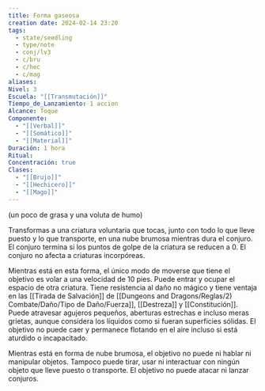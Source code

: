 ```yaml
---
title: Forma gaseosa
creation date: 2024-02-14 23:20
tags:
  - state/seedling
  - type/note
  - conj/lv3
  - c/bru
  - c/hec
  - c/mag
aliases: 
Nivel: 3
Escuela: "[[Transmutación]]"
Tiempo_de_Lanzamiento: 1 accion
Alcance: Toque
Componente:
  - "[[Verbal]]"
  - "[[Somático]]"
  - "[[Material]]"
Duración: 1 hora
Ritual: 
Concentración: true
Clases:
  - "[[Brujo]]"
  - "[[Hechicero]]"
  - "[[Mago]]"
---
```

(un poco de grasa y una voluta de humo)

Transformas a una criatura voluntaria que tocas, junto con todo lo que lleve puesto y lo que transporte, en una nube brumosa mientras dura el conjuro. El conjuro termina si los puntos de golpe de la criatura se reducen a 0. El conjuro no afecta a criaturas incorpóreas.

Mientras está en esta forma, el único modo de moverse que tiene el objetivo es volar a una velocidad de 10 pies. Puede entrar y ocupar el espacio de otra criatura. Tiene resistencia al daño no mágico y tiene ventaja en las [[Tirada de Salvación]] de [[Dungeons and Dragons/Reglas/2) Combate/Daño/Tipo de Daño/Fuerza]], [[Destreza]] y [[Constitución]]. Puede atravesar agujeros pequeños, aberturas estrechas e incluso meras grietas, aunque considera los líquidos como si fueran superficies sólidas. El objetivo no puede caer y permanece flotando en el aire incluso si está aturdido o incapacitado.

Mientras está en forma de nube brumosa, el objetivo no puede ni hablar ni manipular objetos. Tampoco puede tirar, usar ni interactuar con ningún objeto que lleve puesto o transporte. El objetivo no puede atacar ni lanzar conjuros.
